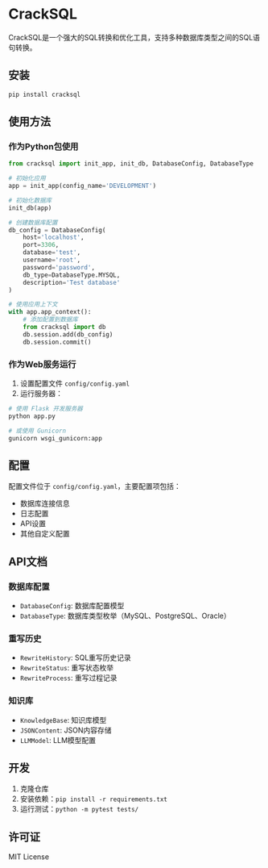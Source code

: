 # CrackSQL

CrackSQL是一个强大的SQL转换和优化工具，支持多种数据库类型之间的SQL语句转换。

## 安装

```bash
pip install cracksql
```

## 使用方法

### 作为Python包使用

```python
from cracksql import init_app, init_db, DatabaseConfig, DatabaseType

# 初始化应用
app = init_app(config_name='DEVELOPMENT')

# 初始化数据库
init_db(app)

# 创建数据库配置
db_config = DatabaseConfig(
    host='localhost',
    port=3306,
    database='test',
    username='root',
    password='password',
    db_type=DatabaseType.MYSQL,
    description='Test database'
)

# 使用应用上下文
with app.app_context():
    # 添加配置到数据库
    from cracksql import db
    db.session.add(db_config)
    db.session.commit()
```

### 作为Web服务运行

1. 设置配置文件 `config/config.yaml`
2. 运行服务器：

```bash
# 使用 Flask 开发服务器
python app.py

# 或使用 Gunicorn
gunicorn wsgi_gunicorn:app
```

## 配置

配置文件位于 `config/config.yaml`，主要配置项包括：

- 数据库连接信息
- 日志配置
- API设置
- 其他自定义配置

## API文档

### 数据库配置

- `DatabaseConfig`: 数据库配置模型
- `DatabaseType`: 数据库类型枚举（MySQL、PostgreSQL、Oracle）

### 重写历史

- `RewriteHistory`: SQL重写历史记录
- `RewriteStatus`: 重写状态枚举
- `RewriteProcess`: 重写过程记录

### 知识库

- `KnowledgeBase`: 知识库模型
- `JSONContent`: JSON内容存储
- `LLMModel`: LLM模型配置

## 开发

1. 克隆仓库
2. 安装依赖：`pip install -r requirements.txt`
3. 运行测试：`python -m pytest tests/`

## 许可证

MIT License 